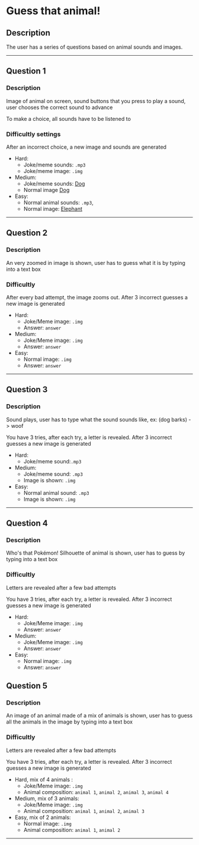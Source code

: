 # Guess that animal!## DescriptionThe user has a series of questions based on animal sounds and images.<hr>## Question 1### DescriptionImage of animal on screen, sound buttons that you press to play a sound, user chooses the correct sound to advanceTo make a choice, all sounds have to be listened to### Difficultly settingsAfter an incorrect choice, a new image and sounds are generated- Hard:    - Joke/meme sounds: `.mp3`    - Joke/meme image: `.img`- Medium:    - Joke/meme sounds: [Dog](audio/dog.mp3)    - Normal image  [Dog](images/dog.png)- Easy:    - Normal animal sounds: `.mp3`,    - Normal image: [Elephant](images/elephant.png)<hr>## Question 2### DescriptionAn very zoomed in image is shown, user has to guess what it is by typing into a text box### DifficultlyAfter every bad attempt, the image zooms out. After 3 incorrect guesses a new image is generated- Hard:    - Joke/Meme image: `.img`    - Answer: `answer`- Medium:    - Joke/Meme image: `.img`    - Answer: `answer`- Easy:    - Normal image: `.img`    - Answer: `answer`<hr>## Question 3### DescriptionSound plays, user has to type what the sound sounds like, ex: (dog barks) -> woofYou have 3 tries, after each try, a letter is revealed. After 3 incorrect guesses a new image is generated- Hard:    - Joke/meme sound:`.mp3`- Medium:    - Joke/meme sound: `.mp3`    - Image is shown: `.img`- Easy:    - Normal animal sound: `.mp3`    - Image is shown: `.img`<hr>## Question 4### DescriptionWho's that Pokémon! Silhouette of animal is shown, user has to guess by typing into a text box### DifficultlyLetters are revealed after a few bad attemptsYou have 3 tries, after each try, a letter is revealed. After 3 incorrect guesses a new image is generated- Hard:    - Joke/Meme image: `.img`    - Answer: `answer`- Medium:    - Joke/Meme image: `.img`    - Answer: `answer`- Easy:    - Normal image: `.img`    - Answer: `answer`## Question 5### DescriptionAn image of an animal made of a mix of animals is shown, user has to guess all the animals in the image by typing into atext box### DifficultlyLetters are revealed after a few bad attemptsYou have 3 tries, after each try, a letter is revealed. After 3 incorrect guesses a new image is generated- Hard, mix of 4 animals :    - Joke/Meme image: `.img`    - Animal composition: `animal 1`, `animal 2`, `animal 3`, `animal 4`- Medium, mix of 3 animals:    - Joke/Meme image: `.img`    - Animal composition: `animal 1`, `animal 2`, `animal 3`- Easy, mix of 2 animals:    - Normal image: `.img`    - Animal composition: `animal 1`, `animal 2`<hr>
